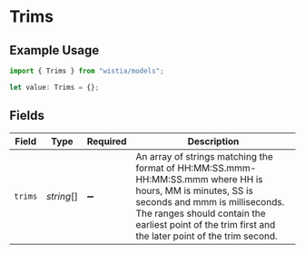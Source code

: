 # Trims

## Example Usage

```typescript
import { Trims } from "wistia/models";

let value: Trims = {};
```

## Fields

| Field                                                                                                                                                                                                                                                | Type                                                                                                                                                                                                                                                 | Required                                                                                                                                                                                                                                             | Description                                                                                                                                                                                                                                          |
| ---------------------------------------------------------------------------------------------------------------------------------------------------------------------------------------------------------------------------------------------------- | ---------------------------------------------------------------------------------------------------------------------------------------------------------------------------------------------------------------------------------------------------- | ---------------------------------------------------------------------------------------------------------------------------------------------------------------------------------------------------------------------------------------------------- | ---------------------------------------------------------------------------------------------------------------------------------------------------------------------------------------------------------------------------------------------------- |
| `trims`                                                                                                                                                                                                                                              | *string*[]                                                                                                                                                                                                                                           | :heavy_minus_sign:                                                                                                                                                                                                                                   | An array of strings matching the format of HH:MM:SS.mmm-HH:MM:SS.mmm where HH is hours, MM is minutes, SS is seconds and mmm is milliseconds. The ranges should contain the earliest point of the trim first and the later point of the trim second. |